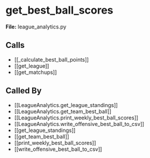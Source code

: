 # get_best_ball_scores

**File:** league_analytics.py

## Calls

- [[_calculate_best_ball_points]]
- [[get_league]]
- [[get_matchups]]

## Called By

- [[LeagueAnalytics.get_league_standings]]
- [[LeagueAnalytics.get_team_best_ball]]
- [[LeagueAnalytics.print_weekly_best_ball_scores]]
- [[LeagueAnalytics.write_offensive_best_ball_to_csv]]
- [[get_league_standings]]
- [[get_team_best_ball]]
- [[print_weekly_best_ball_scores]]
- [[write_offensive_best_ball_to_csv]]

